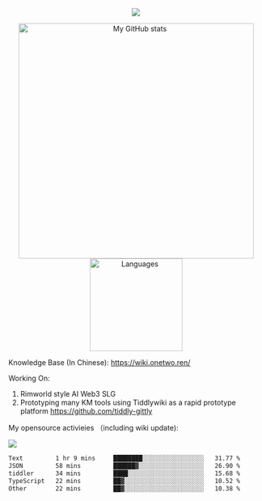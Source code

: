 <a href="https://github.com/linonetwo">
    <p align="center">
        <img src="https://github-profile-trophy.vercel.app/?username=linonetwo&column=7&theme=onedark"/>
    </p>
</a>
<a align="center" href="https://github.com/linonetwo">
  <p align="center">
    <img src="https://github-readme-stats.vercel.app/api?username=linonetwo&show_icons=true&count_private=true" alt="My GitHub stats" width="465"/>
    <img src="https://github-readme-stats.vercel.app/api/top-langs/?username=linonetwo&layout=compact&langs_count=10" alt="Languages" height="183">
  </p>
</a>

Knowledge Base (In Chinese): https://wiki.onetwo.ren/

Working On: 

1. Rimworld style AI Web3 SLG
1. Prototyping many KM tools using Tiddlywiki as a rapid prototype platform https://github.com/tiddly-gittly

My opensource activieies （including wiki update):

![](https://visitor-badge.glitch.me/badge?page_id=linonetwo.linonetwo)

<!--START_SECTION:waka-->

```txt
Text         1 hr 9 mins     ████████░░░░░░░░░░░░░░░░░   31.77 %
JSON         58 mins         ██████▓░░░░░░░░░░░░░░░░░░   26.90 %
tiddler      34 mins         ████░░░░░░░░░░░░░░░░░░░░░   15.68 %
TypeScript   22 mins         ██▓░░░░░░░░░░░░░░░░░░░░░░   10.52 %
Other        22 mins         ██▓░░░░░░░░░░░░░░░░░░░░░░   10.38 %
```

<!--END_SECTION:waka-->
